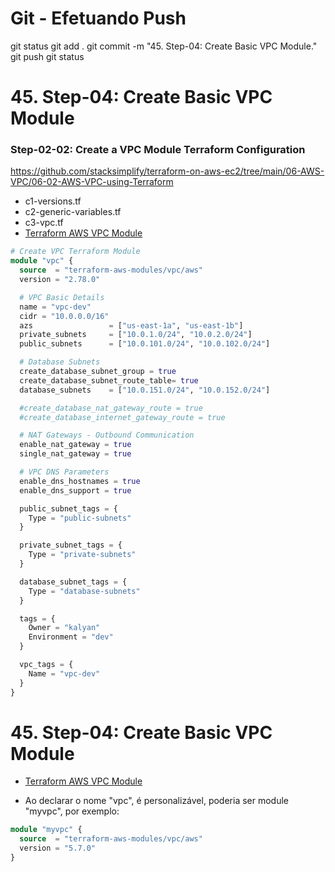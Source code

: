 
# ############################################################################
# ############################################################################
# ############################################################################
# Git - Efetuando Push

git status
git add .
git commit -m "45. Step-04: Create Basic VPC Module."
git push
git status


# ############################################################################
# ############################################################################
# ############################################################################
# 45. Step-04: Create Basic VPC Module

### Step-02-02: Create a VPC Module Terraform Configuration 

<https://github.com/stacksimplify/terraform-on-aws-ec2/tree/main/06-AWS-VPC/06-02-AWS-VPC-using-Terraform>

- c1-versions.tf
- c2-generic-variables.tf
- c3-vpc.tf
- [Terraform AWS VPC Module](https://registry.terraform.io/modules/terraform-aws-modules/vpc/aws/latest)

```tf
# Create VPC Terraform Module
module "vpc" {
  source  = "terraform-aws-modules/vpc/aws"
  version = "2.78.0"

  # VPC Basic Details
  name = "vpc-dev"
  cidr = "10.0.0.0/16"   
  azs                 = ["us-east-1a", "us-east-1b"]
  private_subnets     = ["10.0.1.0/24", "10.0.2.0/24"]
  public_subnets      = ["10.0.101.0/24", "10.0.102.0/24"]

  # Database Subnets
  create_database_subnet_group = true
  create_database_subnet_route_table= true
  database_subnets    = ["10.0.151.0/24", "10.0.152.0/24"]

  #create_database_nat_gateway_route = true
  #create_database_internet_gateway_route = true

  # NAT Gateways - Outbound Communication
  enable_nat_gateway = true
  single_nat_gateway = true

  # VPC DNS Parameters
  enable_dns_hostnames = true
  enable_dns_support = true

  public_subnet_tags = {
    Type = "public-subnets"
  }

  private_subnet_tags = {
    Type = "private-subnets"
  }

  database_subnet_tags = {
    Type = "database-subnets"
  }

  tags = {
    Owner = "kalyan"
    Environment = "dev"
  }

  vpc_tags = {
    Name = "vpc-dev"
  }
}
```







# ############################################################################
# ############################################################################
# ############################################################################
# 45. Step-04: Create Basic VPC Module


- [Terraform AWS VPC Module](https://registry.terraform.io/modules/terraform-aws-modules/vpc/aws/latest)


- Ao declarar o nome "vpc", é personalizável, poderia ser module "myvpc", por exemplo:

~~~~tf
module "myvpc" {
  source  = "terraform-aws-modules/vpc/aws"
  version = "5.7.0"
}
~~~~